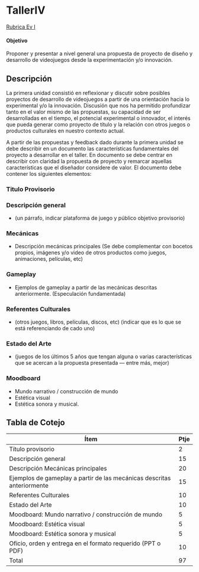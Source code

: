 # TallerIV
 
[Rubrica Ev I](https://docs.google.com/document/d/18Hj36Nx5hRxXI5aDkXG3TiRWHC5OkJWQfiooqnPOAc0/)

#### Objetivo
Proponer y presentar a nivel general una propuesta de proyecto de diseño y desarrollo de videojuegos desde la experimentación y/o innovación. 

## Descripción
La primera unidad consistió en reflexionar y discutir sobre posibles proyectos de desarrollo de videojuegos a partir de una orientación hacia lo experimental y/o  la innovación. Discusión que nos ha permitido profundizar tanto en el valor mismo de las propuestas, su capacidad de ser desarrolladas en el tiempo, el potencial experimental o innovador, el interés que pueda generar como proyecto de título y la relación con otros juegos o productos culturales en nuestro contexto actual. 

A partir de las propuestas y feedback dado durante la primera unidad se debe describir en un documento las características fundamentales del proyecto a desarrollar en el taller. En documento se debe centrar en describir con claridad la propuesta de proyecto y remarcar aquellas características que el diseñador considere de valor. El documento debe contener los siguientes elementos:

### Titulo Provisorio

### Descripción general
- (un párrafo, indicar plataforma de juego y público objetivo provisorio)

### Mecánicas
- Descripción mecánicas principales (Se debe complementar con bocetos propios, imágenes y/o video de otros productos como juegos, animaciones, películas, etc)

### Gameplay
- Ejemplos de gameplay a partir de las mecánicas descritas anteriormente. (Especulación fundamentada)

### Referentes Culturales
- (otros juegos, libros, películas, discos, etc) (indicar que es lo que se está referenciando de cado uno)

### Estado del Arte
- (juegos de los últimos 5 años que tengan alguna o varias características que se acercan a la propuesta presentada — entre más, mejor)

### Moodboard
- Mundo narrativo / construcción de mundo
- Estética visual
- Estética sonora y musical.

## Tabla de Cotejo
| Ítem                                                                   | Ptje |
| ---------------------------------------------------------------------- | ---- |
| Título provisorio                                                      | 2    |
| Descripción general                                                    | 15   |
| Descripción Mecánicas principales                                      | 20   |
| Ejemplos de gameplay a partir de las mecánicas descritas anteriormente | 15   |
| Referentes Culturales                                                  | 10   |
| Estado del Arte                                                        | 10   |
| Moodboard: Mundo narrativo / construcción de mundo                     | 5    |
| Moodboard: Estética visual                                             | 5    |
| Moodboard: Estética sonora y musical                                   | 5    |
| Oficio, orden y entrega en el formato requerido (PPT o PDF)            | 10   |
| Total                                                                  | 97   |
